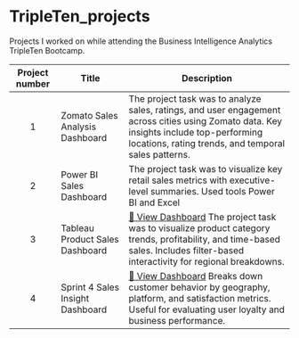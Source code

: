 # TripleTen_projects
Projects I worked on while attending the Business Intelligence Analytics TripleTen Bootcamp.


| Project number | Title | Description |
| :-----------: | ----------- |----------- |
| 1 | Zomato Sales Analysis Dashboard| The project task was to analyze sales, ratings, and user engagement across cities using Zomato data.  Key insights include top-performing locations, rating trends, and temporal sales patterns. |
| 2 | Power BI Sales Dashboard| The project task was to visualize key retail sales metrics with executive-level summaries.  Used tools Power BI and Excel |
| 3 | Tableau Product Sales Dashboard| [🔗 View Dashboard](https://public.tableau.com/app/profile/nathaniel.solomon/viz/TableauProject_17414065807650/Story?publish=yes) The project task was to visualize product category trends, profitability, and time-based sales. Includes filter-based interactivity for regional breakdowns.|
| 4 | Sprint 4 Sales Insight Dashboard| [🔗 View Dashboard](https://public.tableau.com/views/Sprint4Project_17398298779120/Subcategoryregion?:language=en-US&:sid=&:redirect=auth&:display_count=n&:origin=viz_share_link) Breaks down customer behavior by geography, platform, and satisfaction metrics. Useful for evaluating user loyalty and business performance.|
